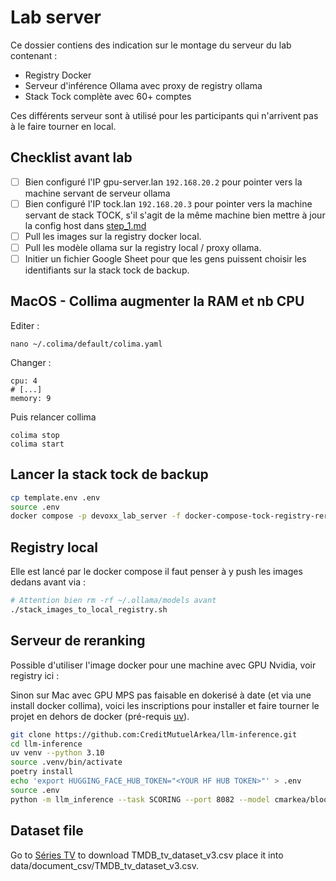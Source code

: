 # Lab server

Ce dossier contiens des indication sur le montage du serveur du lab contenant :
- Registry Docker
- Serveur d'inférence Ollama avec proxy de registry ollama
- Stack Tock complète avec 60+ comptes

Ces différents serveur sont à utilisé pour les participants qui n'arrivent pas à le faire tourner en local.

## Checklist avant lab

- [ ] Bien configuré l'IP gpu-server.lan `192.168.20.2` pour pointer vers la machine servant de serveur ollama
- [ ] Bien configuré l'IP tock.lan `192.168.20.3` pour pointer vers la machine servant de stack TOCK, s'il s'agit de la même machine bien mettre à jour la config host dans [step_1.md](../step_1.md)
- [ ] Pull les images sur la registry docker local.
- [ ] Pull les modèle ollama sur la registry local / proxy ollama.
- [ ] Initier un fichier Google Sheet pour que les gens puissent choisir les identifiants sur la stack tock de backup.

## MacOS - Collima augmenter la RAM et nb CPU

Editer :
```
nano ~/.colima/default/colima.yaml 
```

Changer :
```
cpu: 4
# [...]
memory: 9
```

Puis relancer collima 
```
colima stop
colima start
```

## Lancer la stack tock de backup

```bash
cp template.env .env
source .env
docker compose -p devoxx_lab_server -f docker-compose-tock-registry-reranker.yml up -d
```

## Registry local

Elle est lancé par le docker compose il faut penser à y push les images dedans avant via :
```bash
# Attention bien rm -rf ~/.ollama/models avant
./stack_images_to_local_registry.sh
```

## Serveur de reranking

Possible d'utiliser l'image docker pour une machine avec GPU Nvidia, voir registry ici :

Sinon sur Mac avec GPU MPS pas faisable en dokerisé à date (et via une install docker collima), voici les inscriptions pour installer et faire tourner le projet en dehors de docker (pré-requis [uv]()).

```bash
git clone https://github.com:CreditMutuelArkea/llm-inference.git
cd llm-inference
uv venv --python 3.10
source .venv/bin/activate
poetry install
echo 'export HUGGING_FACE_HUB_TOKEN="<YOUR HF HUB TOKEN>"' > .env
source .env
python -m llm_inference --task SCORING --port 8082 --model cmarkea/bloomz-560m-reranking
```
## Dataset file

Go to  [Séries TV](https://www.kaggle.com/datasets/asaniczka/full-tmdb-tv-shows-dataset-2023-150k-shows)
to download TMDB_tv_dataset_v3.csv place it into data/document_csv/TMDB_tv_dataset_v3.csv.
